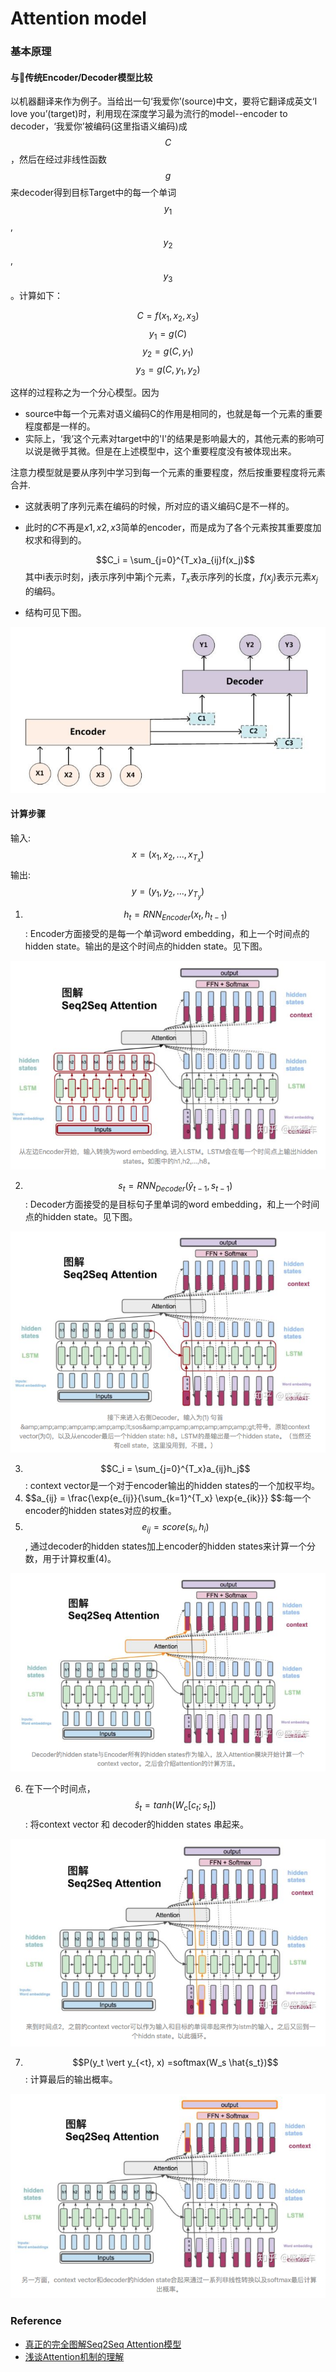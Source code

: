 # Attention model 


### 基本原理

#### 与传统Encoder/Decoder模型比较
以机器翻译来作为例子。当给出一句‘我爱你’(source)中文，要将它翻译成英文‘I love you’(target)时，利用现在深度学习最为流行的model--encoder to decoder，‘我爱你’被编码(这里指语义编码)成$$C$$，然后在经过非线性函数$$g$$来decoder得到目标Target中的每一个单词$$y_1$$,$$y_2$$,$$y_3$$。计算如下： 

$$C = f(x_1,x_2,x_3)$$ 
$$y_1 = g(C)$$ 
$$y_2 = g(C,y_1)$$ 
$$y_3 = g(C,y_1,y_2)$$ 

这样的过程称之为一个分心模型。因为
- source中每一个元素对语义编码C的作用是相同的，也就是每一个元素的重要程度都是一样的。
- 实际上，‘我’这个元素对target中的'I'的结果是影响最大的，其他元素的影响可以说是微乎其微。但是在上述模型中，这个重要程度没有被体现出来。

注意力模型就是要从序列中学习到每一个元素的重要程度，然后按重要程度将元素合并.
- 这就表明了序列元素在编码的时候，所对应的语义编码C是不一样的。
- 此时的$C$不再是$x1,x2,x3$简单的encoder，而是成为了各个元素按其重要度加权求和得到的。
  
  $$C_i = \sum_{j=0}^{T_x}a_{ij}f(x_j)$$
    其中i表示时刻，j表示序列中第j个元素，$T_x$表示序列的长度，$f(x_j)$表示元素$x_j$的编码。
- 结构可见下图。
  
![](DeepLearning/../attention1.png)

#### 计算步骤

输入: $$x = (x_1, x_2,..., x_{T_x}) $$
输出: $$y = (y_1, y_2,..., y_{T_y}) $$

1. $$h_t = RNN_{Encoder}(x_t, h_{t-1})$$: Encoder方面接受的是每一个单词word embedding，和上一个时间点的hidden state。输出的是这个时间点的hidden state。见下图。
   
![](DeepLearning/../attention2_1.png)


2. $$s_t = RNN_{Decoder}(\hat{y}_{t-1}, s_{t-1})$$: Decoder方面接受的是目标句子里单词的word embedding，和上一个时间点的hidden state。见下图。
   
![](DeepLearning/../attention2_2.png)

3. $$C_i = \sum_{j=0}^{T_x}a_{ij}h_j$$: context vector是一个对于encoder输出的hidden states的一个加权平均。
4. $$a_{ij} = \frac{\exp{e_{ij}}{\sum_{k=1}^{T_x} \exp{e_{ik}}} $$:每一个encoder的hidden states对应的权重。
5. $$e_{ij}=score(s_i, h_i)$$, 通过decoder的hidden states加上encoder的hidden states来计算一个分数，用于计算权重(4)。
   
![](DeepLearning/../attention2_3.png)

6. 在下一个时间点，$$\hat{s}_t=tanh(W_c[c_t;s_t])$$: 将context vector 和 decoder的hidden states 串起来。

![](DeepLearning/../attention2_4.png)


7. $$P(y_t \vert y_{<t}, x) =softmax(W_s \hat{s_t})$$: 计算最后的输出概率。

![](DeepLearning/../attention2_5.png)


### Reference
- [真正的完全图解Seq2Seq Attention模型](https://zhuanlan.zhihu.com/p/40920384)
- [浅谈Attention机制的理解](https://zhuanlan.zhihu.com/p/35571412)